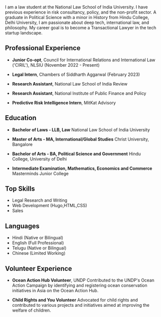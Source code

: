 ---
---
I am a law student at the National Law School of India University. I have previous experience in risk consultancy, policy, and the non-profit sector. A graduate in Political Science with a minor in History from Hindu College, Delhi University, I am passionate about deep tech, international law, and philosophy. My career goal is to become a Transactional Lawyer in the tech startup landscape.

## Professional Experience

- **Junior Co-opt**, Council for International Relations and International Law ('CIRIL'), NLSIU
  (November 2022 - Present)

- **Legal Intern**, Chambers of Siddharth Aggarwal
  (February 2023)

- **Research Assistant**, National Law School of India Review

- **Research Assistant**, National Institute of Public Finance and Policy

- **Predictive Risk Intelligence Intern**, MitKat Advisory

## Education

- **Bachelor of Laws - LLB, Law**
  National Law School of India University

- **Master of Arts - MA, International/Global Studies**
  Christ University, Bangalore

- **Bachelor of Arts - BA, Political Science and Government**
  Hindu College, University of Delhi

- **Intermediate Examination, Mathematics, Economics and Commerce**
  Masterminds Junior College


## Top Skills

- Legal Research and Writing
- Web Development (Hugo,HTML,CSS)
- Sales

## Languages

- Hindi (Native or Bilingual)
- English (Full Professional)
- Telugu (Native or Bilingual)
- Chinese (Limited Working)

## Volunteer Experience

- **Ocean Action Hub Volunteer**, UNDP
  Contributed to the UNDP's Ocean Action Campaign by identifying and registering ocean conservation initiatives in Asia on the Ocean Action Hub.

- **Child Rights and You Volunteer**
  Advocated for child rights and contributed to various projects and initiatives aimed at improving the welfare of children.



